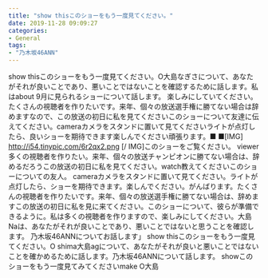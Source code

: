 ```yaml
---
title: "show thisこのショーをもう一度見てください。"
date: 2019-11-28 09:09:27
categories:
- General
tags:
- "乃木坂46ANN"
---
```


show thisこのショーをもう一度見てください。O大島なぎさについて、あなたがそれが良いことであり、悪いことではないことを確認するために話します。‬私はabout 9月に見られるショーについて話します。 ‬楽しみにしていてください。‬たくさんの視聴者を作りたいです。‬来年、個々の放送選手権に勝てない場合は辞めます‬なので、この放送の初日に私を見てください‬このショーについて友達に伝えてください‬。cameraカメラをスタンドに置いて見てください‬ライトが点灯したら、良いショーを期待できます‬楽しんでください‬頑張ります。■‬ ■[IMG] http://i54.tinypic.com/6r2qx2.png [/ IMG]このショーをご覧ください。 viewer多くの視聴者を作りたい。‬来年、個々の放送チャンピオンに勝てない場合は、‬辞めるだろう‬この放送の初日に私を見てください。watch教えてくださいこのショーについての友人。 cameraカメラをスタンドに置いて見てください。‬ライトが点灯したら、ショーを期待できます。‬楽しんでください。‬がんばります。たくさんの視聴者を作りたいです。‬来年、個々の放送選手権に勝てない場合は、‬辞めます‬この放送の初日に私を見に来てください。このショーについて、彼らが準備できるように。‬私は多くの視聴者を作りますので、楽しみにしてください。大島Naは、あなたがそれが良いことであり、悪いことではないと思うことを確認します。 ‬乃木坂46ANNについてお話します」 show thisこのショーをもう一度見てください。O shima大島agについて、あなたがそれが良いと悪いことではないことを確かめるために話します。‬乃木坂46ANNについて話します。 showこのショーをもう一度見てみてくださいmake O大島‬
